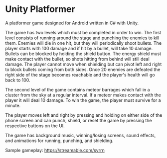 # Unity Platformer

A platformer game designed for Android written in C# with Unity. 

The game has two levels which must be completed in order to win. The first level consists of running around the stage and punching the enemies to kill them. Enemies will die in one hit, but they will periodically shoot bullets. The player starts with 100 damage and if hit by a bullet, will take 10 damage. Bullets can be blocked by holding the shield button. The energy shield must make contact with the bullet, so shots hitting from behind will still deal damage. The player cannot move when shielding but can pivot left and right to block bullets coming from both sides. Once 20 enemies are defeated the right side of the stage becomes reachable and the player's health will go back to 100.

The second level of the game contains meteor barrages which fall in a cluster from the sky at a regular interval. If a meteor makes contact with the player it will deal 10 damage. To win the game, the player must survive for a minute.

The player moves left and right by pressing and holding on either side of the phone screen and can punch, shield, or reset the game by pressing the respective buttons on the UI.

The game has background music, winning/losing screens, sound effects, and animations for running, punching, and shielding.

Sample gameplay: https://streamable.com/svrrn

